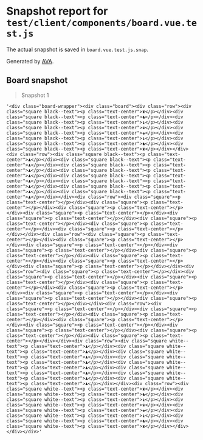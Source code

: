 # Snapshot report for `test/client/components/board.vue.test.js`

The actual snapshot is saved in `board.vue.test.js.snap`.

Generated by [AVA](https://ava.li).

## Board snapshot

> Snapshot 1

    '<div class="board-wrapper"><div class="board"><div class="row"><div class="square black--text"><p class="text-center">♜</p></div><div class="square black--text"><p class="text-center">♞</p></div><div class="square black--text"><p class="text-center">♝</p></div><div class="square black--text"><p class="text-center">♛</p></div><div class="square black--text"><p class="text-center">♚</p></div><div class="square black--text"><p class="text-center">♝</p></div><div class="square black--text"><p class="text-center">♞</p></div><div class="square black--text"><p class="text-center">♜</p></div></div><div class="row"><div class="square black--text"><p class="text-center">♟</p></div><div class="square black--text"><p class="text-center">♟</p></div><div class="square black--text"><p class="text-center">♟</p></div><div class="square black--text"><p class="text-center">♟</p></div><div class="square black--text"><p class="text-center">♟</p></div><div class="square black--text"><p class="text-center">♟</p></div><div class="square black--text"><p class="text-center">♟</p></div><div class="square black--text"><p class="text-center">♟</p></div></div><div class="row"><div class="square"><p class="text-center"></p></div><div class="square"><p class="text-center"></p></div><div class="square"><p class="text-center"></p></div><div class="square"><p class="text-center"></p></div><div class="square"><p class="text-center"></p></div><div class="square"><p class="text-center"></p></div><div class="square"><p class="text-center"></p></div><div class="square"><p class="text-center"></p></div></div><div class="row"><div class="square"><p class="text-center"></p></div><div class="square"><p class="text-center"></p></div><div class="square"><p class="text-center"></p></div><div class="square"><p class="text-center"></p></div><div class="square"><p class="text-center"></p></div><div class="square"><p class="text-center"></p></div><div class="square"><p class="text-center"></p></div><div class="square"><p class="text-center"></p></div></div><div class="row"><div class="square"><p class="text-center"></p></div><div class="square"><p class="text-center"></p></div><div class="square"><p class="text-center"></p></div><div class="square"><p class="text-center"></p></div><div class="square"><p class="text-center"></p></div><div class="square"><p class="text-center"></p></div><div class="square"><p class="text-center"></p></div><div class="square"><p class="text-center"></p></div></div><div class="row"><div class="square"><p class="text-center"></p></div><div class="square"><p class="text-center"></p></div><div class="square"><p class="text-center"></p></div><div class="square"><p class="text-center"></p></div><div class="square"><p class="text-center"></p></div><div class="square"><p class="text-center"></p></div><div class="square"><p class="text-center"></p></div><div class="square"><p class="text-center"></p></div></div><div class="row"><div class="square white--text"><p class="text-center">♟</p></div><div class="square white--text"><p class="text-center">♟</p></div><div class="square white--text"><p class="text-center">♟</p></div><div class="square white--text"><p class="text-center">♟</p></div><div class="square white--text"><p class="text-center">♟</p></div><div class="square white--text"><p class="text-center">♟</p></div><div class="square white--text"><p class="text-center">♟</p></div><div class="square white--text"><p class="text-center">♟</p></div></div><div class="row"><div class="square white--text"><p class="text-center">♜</p></div><div class="square white--text"><p class="text-center">♞</p></div><div class="square white--text"><p class="text-center">♝</p></div><div class="square white--text"><p class="text-center">♛</p></div><div class="square white--text"><p class="text-center">♚</p></div><div class="square white--text"><p class="text-center">♝</p></div><div class="square white--text"><p class="text-center">♞</p></div><div class="square white--text"><p class="text-center">♜</p></div></div></div></div>'
